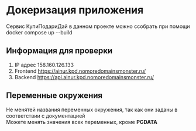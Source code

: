 # Докеризация приложения

Сервис КупиПодариДай в данном проекте можно ссобрать при помощи docker compose up --build

## Информация для проверки

1. IP адрес 158.160.126.133
2. Frontend https://ainur.kpd.nomoredomainsmonster.ru/
3. Backend https://api.ainur.kpd.nomoredomainsmonster.ru/

## Переменные окружения

Не менятей названия переменных окружения, так как они заданы в соответствии с документацией<br>
Можете менять значения всех переменных, кроме **PGDATA**
